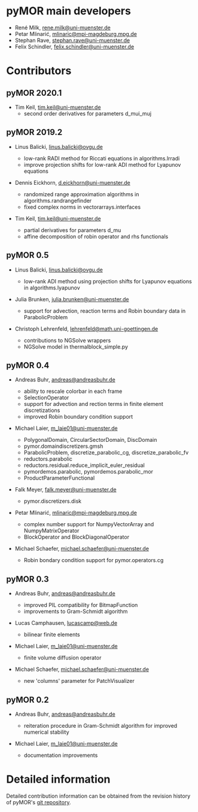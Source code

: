 # pyMOR main developers

* René Milk, rene.milk@uni-muenster.de
* Petar Mlinarić, mlinaric@mpi-magdeburg.mpg.de
* Stephan Rave, stephan.rave@uni-muenster.de
* Felix Schindler, felix.schindler@uni-muenster.de


# Contributors

## pyMOR 2020.1

* Tim Keil, tim.keil@uni-muenster.de
    * second order derivatives for parameters d_mui_muj

## pyMOR 2019.2

* Linus Balicki, linus.balicki@ovgu.de
    * low-rank RADI method for Riccati equations in algorithms.lrradi
    * improve projection shifts for low-rank ADI method for Lyapunov equations

* Dennis Eickhorn, d.eickhorn@uni-muenster.de
    * randomized range approximation algorithms in algorithms.randrangefinder
    * fixed complex norms in vectorarrays.interfaces

* Tim Keil, tim.keil@uni-muenster.de
    * partial derivatives for parameters d_mu
    * affine decomposition of robin operator and rhs functionals

## pyMOR 0.5

* Linus Balicki, linus.balicki@ovgu.de
    * low-rank ADI method using projection shifts for Lyapunov equations in
      algorithms.lyapunov

* Julia Brunken, julia.brunken@uni-muenster.de
    * support for advection, reaction terms and Robin boundary data
      in ParabolicProblem

* Christoph Lehrenfeld, lehrenfeld@math.uni-goettingen.de
    * contributions to NGSolve wrappers
    * NGSolve model in thermalblock_simple.py


## pyMOR 0.4

* Andreas Buhr, andreas@andreasbuhr.de
    * ability to rescale colorbar in each frame
    * SelectionOperator
    * support for advection and rection terms in finite element discretizations
    * improved Robin boundary condition support

* Michael Laier, m_laie01@uni-muenster.de
    * PolygonalDomain, CircularSectorDomain, DiscDomain
    * pymor.domaindiscretizers.gmsh
    * ParabolicProblem, discretize_parabolic_cg, discretize_parabolic_fv
    * reductors.parabolic
    * reductors.residual.reduce_implicit_euler_residual
    * pymordemos.parabolic, pymordemos.parabolic_mor
    * ProductParameterFunctional

* Falk Meyer, falk.meyer@uni-muenster.de
    * pymor.discretizers.disk

* Petar Mlinarić, mlinaric@mpi-magdeburg.mpg.de
    * complex number support for NumpyVectorArray and NumpyMatrixOperator
    * BlockOperator and BlockDiagonalOperator

* Michael Schaefer, michael.schaefer@uni-muenster.de
    * Robin bondary condition support for pymor.operators.cg


## pyMOR 0.3

* Andreas Buhr, andreas@andreasbuhr.de
    * improved PIL compatibility for BitmapFunction
    * improvements to Gram-Schmidt algorithm

* Lucas Camphausen, lucascamp@web.de
    * bilinear finite elements

* Michael Laier, m_laie01@uni-muenster.de
    * finite volume diffusion operator

* Michael Schaefer, michael.schaefer@uni-muenster.de
    * new 'columns' parameter for PatchVisualizer


## pyMOR 0.2

* Andreas Buhr, andreas@andreasbuhr.de
    * reiteration procedure in Gram-Schmidt algorithm for improved numerical
      stability

* Michael Laier, m_laie01@uni-muenster.de
    * documentation improvements


# Detailed information

Detailed contribution information can be obtained from the revision history
of pyMOR's [git repository](https://github.com/pymor/pymor/graphs/contributors?type=c).
